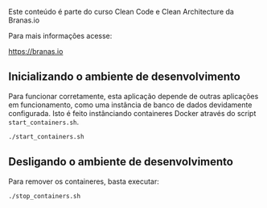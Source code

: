 Este conteúdo é parte do curso Clean Code e Clean Architecture da Branas.io

Para mais informações acesse:

https://branas.io


## Inicializando o ambiente de desenvolvimento

Para funcionar corretamente, esta aplicação depende de outras aplicações em funcionamento, como uma instância de banco de dados devidamente configurada. Isto é feito instânciando containeres Docker através do script `start_containers.sh`.

```sh
./start_containers.sh
```

## Desligando o ambiente de desenvolvimento

Para remover os containeres, basta executar:

```sh
./stop_containers.sh
```